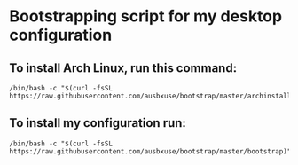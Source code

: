 # Bootstrapping script for my desktop configuration

## To install Arch Linux, run this command:
```
/bin/bash -c "$(curl -fsSL https://raw.githubusercontent.com/ausbxuse/bootstrap/master/archinstall)"
```

## To install my configuration run:
```
/bin/bash -c "$(curl -fsSL https://raw.githubusercontent.com/ausbxuse/bootstrap/master/bootstrap)"
```
